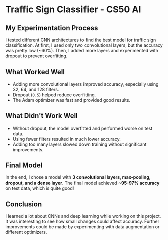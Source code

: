 # Traffic Sign Classifier - CS50 AI

## My Experimentation Process
I tested different CNN architectures to find the best model for traffic sign classification.
At first, I used only two convolutional layers, but the accuracy was pretty low (~60%).
Then, I added more layers and experimented with dropout to prevent overfitting.

## What Worked Well
- Adding more convolutional layers improved accuracy, especially using 32, 64, and 128 filters.
- Dropout (`0.5`) helped reduce overfitting.
- The Adam optimizer was fast and provided good results.

## What Didn't Work Well
- Without dropout, the model overfitted and performed worse on test data.
- Using fewer filters resulted in much lower accuracy.
- Adding too many layers slowed down training without significant improvements.

## Final Model
In the end, I chose a model with **3 convolutional layers, max-pooling, dropout, and a dense layer**.
The final model achieved **~95-97% accuracy** on test data, which is quite good!

## Conclusion
I learned a lot about CNNs and deep learning while working on this project.
It was interesting to see how small changes could affect accuracy.
Further improvements could be made by experimenting with data augmentation or different optimizers.
